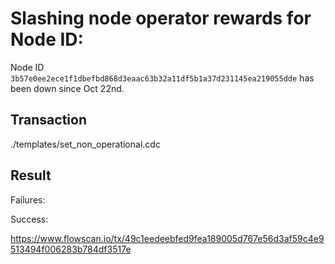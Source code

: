 # Slashing node operator rewards for Node ID: 

Node ID `3b57e0ee2ece1f1dbefbd868d3eaac63b32a11df5b1a37d231145ea219055dde` has been down since Oct 22nd.

## Transaction 
./templates/set_non_operational.cdc

## Result

Failures:


Success:

https://www.flowscan.io/tx/49c1eedeebfed9fea189005d767e56d3af59c4e9513494f006283b784df3517e